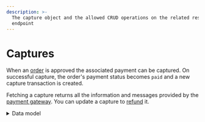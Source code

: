 ```yaml
---
description: >-
  The capture object and the allowed CRUD operations on the related resource
  endpoint
---
```


# Captures

When an [order](../orders/) is approved the associated payment can be captured. On successful capture, the order's payment status becomes `paid` and a new capture transaction is created.

Fetching a capture returns all the information and messages provided by the [payment gateway](../payment\_gateways/). You can update a capture to [refund](../refunds/) it.

<details>

<summary>Data model</summary>

Check the related [ER diagram](https://commercelayer.io/docs/data-model/orders-management) and explore the flowchart that illustrates how the capture resource relates to the order and the other transaction APIs.

</details>
